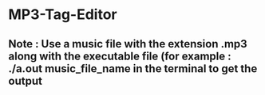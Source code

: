 # MP3-Tag-Editor
## Note : Use a music file with the extension .mp3 along with the executable file (for example : ./a.out music_file_name in the terminal to get the output
